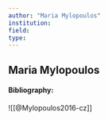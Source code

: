 ```yaml
---
author: "Maria Mylopoulos"
institution:
field:
type:
---
```


## Maria Mylopoulos
#### Bibliography:

![[@Mylopoulos2016-cz]]